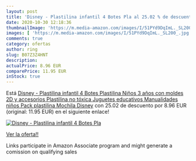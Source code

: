 ```yaml
---
layout: post
title: 'Disney - Plastilina infantil 4 Botes Pla al 25.02 % de descuento'
date: 2020-10-30 12:18:36
thumbnailImage: 'https://m.media-amazon.com/images/I/51PYd9DqImL._SL200_.jpg'
images: [ 'https://m.media-amazon.com/images/I/51PYd9DqImL._SL200_.jpg' ]
comments: true
category: ofertas
author: ring
slug: B07Z3Z4HNT
description:
actualPrice: 8.96 EUR
comparePrice: 11.95 EUR
inStock: true
---
```


Está [Disney - Plastilina infantil 4 Botes Plastilina Niños 3 años con moldes 2D y accesorios Plastilina no tóxica Juguetes educativos Manualidades niños Pack plastilina Mochila Disney](https://www.amazon.es/dp/B07Z3Z4HNT/?tag=tolees-21) con 25.02 de descuento por 8.96 EUR (original: 11.95 EUR) en el siguiente enlace!

[![Disney - Plastilina infantil 4 Botes Pla](https://m.media-amazon.com/images/I/51PYd9DqImL._SL200_.jpg)](https://www.amazon.es/dp/B07Z3Z4HNT/?tag=tolees-21)

[Ver la oferta!!](https://www.amazon.es/dp/B07Z3Z4HNT/?tag=tolees-21)

Links participate in Amazon Associate program and might generate a comission on qualifying sales


